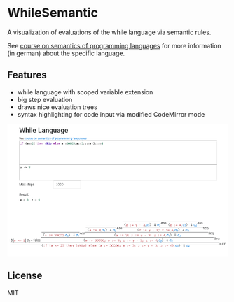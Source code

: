 WhileSemantic
=============

A visualization of evaluations of the while language via semantic rules.

See [course on semantics of programming languages](http://pp.info.uni-karlsruhe.de/lehre/SS2017/semantik/semantik-skript-2017.pdf)
for more information (in german) about the specific language.

Features
--------
- while language with scoped variable extension
- big step evaluation
- draws nice evaluation trees
- syntax highlighting for code input via modified CodeMirror mode

![demo image](img/demo.png)

License
-------
MIT